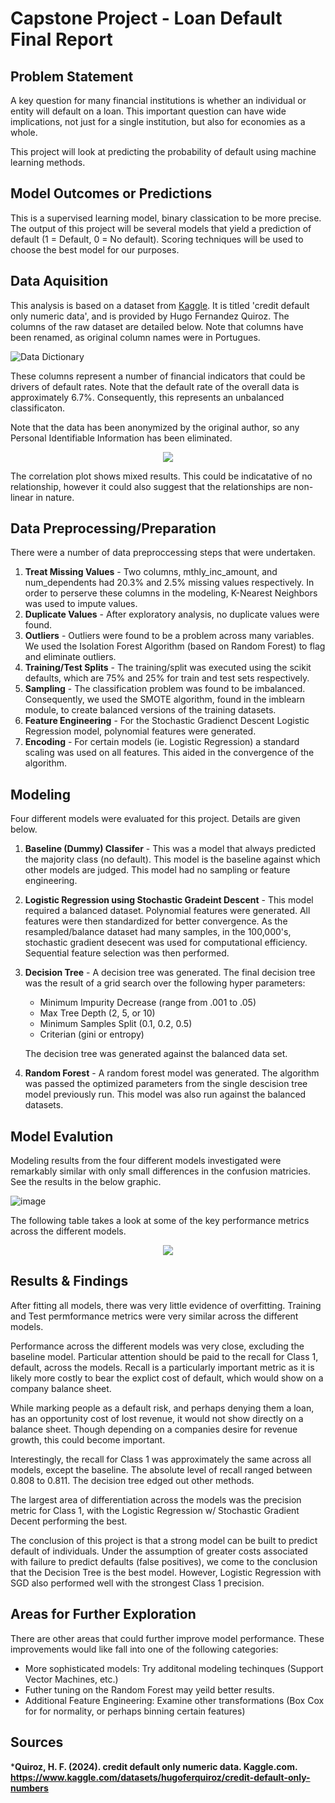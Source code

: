 # Capstone Project - Loan Default Final Report

## Problem Statement

A key question for many financial institutions is whether an individual or entity 
will default on a loan. This important question can have wide implications, not 
just for a single institution, but also for economies as a whole.

This project will look at predicting the probability of default using machine 
learning methods.

## Model Outcomes or Predictions

This is a supervised learning model, binary classication to be more precise. The
output of this project will be several models that yield a prediction of default 
(1 = Default, 0 = No default). Scoring techniques will be used to choose the best
model for our purposes.

## Data Aquisition

This analysis is based on a dataset from [Kaggle](www.kaggle.com). It is titled
'credit default only numeric data', and is provided by Hugo Fernandez Quiroz. The
columns of the raw dataset are detailed below. Note that columns have been renamed,
as original column names were in Portugues.

![Data Dictionary](assets/data_dictionary.png)


These columns represent a number of financial indicators that could be drivers
of default rates. Note that the default rate of the overall data is approximately
6.7%. Consequently, this represents an unbalanced classificaton.

Note that the data has been anonymized by the original author, so any Personal 
Identifiable Information has been eliminated.

<div align="center">
  <img src="assets/correlation_plot.png">
</div>

The correlation plot shows mixed results. This could be indicatative of no relationship, however it could also suggest that the relationships are non-linear
in nature.


## Data Preprocessing/Preparation

There were a number of data preproccessing steps that were undertaken.

1) **Treat Missing Values** - Two columns, mthly_inc_amount, and num_dependents had
   20.3% and 2.5% missing values respectively. In order to perserve these columns
   in the modeling, K-Nearest Neighbors was used to impute values.
2) **Duplicate Values** - After exploratory analysis, no duplicate values were found.
3) **Outliers** - Outliers were found to be a problem across many variables. We used
   the Isolation Forest Algorithm (based on Random Forest) to flag and eliminate
   outliers.
4) **Training/Test Splits** - The training/split was executed using the scikit
   defaults, which are 75% and 25% for train and test sets respectively.
5) **Sampling** - The classification problem was found to be imbalanced. Consequently,
   we used the SMOTE algorithm, found in the imblearn module, to create balanced
   versions of the training datasets.
6) **Feature Engineering** - For the Stochastic Gradienct Descent Logistic Regression 
   model, polynomial features were generated. 
6) **Encoding** - For certain models (ie. Logistic Regression) a standard scaling was
   used on all features. This aided in the convergence of the algorithm. 

## Modeling

Four different models were evaluated for this project. Details are given below.

1) **Baseline (Dummy) Classifer** - This was a model that always predicted the 
   majority class (no default). This model is the baseline against which other models
   are judged. This model had no sampling or feature engineering.
2) **Logistic Regression using Stochastic Gradeint Descent** - This model required
   a balanced dataset. Polynomial features were generated. All features were then
   standardized for better convergence. As the resampled/balance dataset had many
   samples, in the 100,000's, stochastic gradient desecent was used for computational
   efficiency. Sequential feature selection was then performed.
3) **Decision Tree** - A decision tree was generated. The final decision tree
   was the result of a grid search over the following hyper parameters:

   - Minimum Impurity Decrease (range from .001 to .05)
   - Max Tree Depth (2, 5, or 10)
   - Minimum Samples Split (0.1, 0.2, 0.5)
   - Criterian (gini or entropy)

   The decision tree was generated against the balanced data set.
4) **Random Forest** - A random forest model was generated. The algorithm was
   passed the optimized parameters from the single descision tree model previously
   run. This model was also run against the balanced datasets.

## Model Evalution

Modeling results from the four different models investigated were remarkably similar
with only small differences in the confusion matricies. See the results in the below
graphic.

![image](assets/models_cm.png)

The following table takes a look at some of the key performance metrics across
the different models.

<div align="center">
  <img src="assets/performance_metrics_table.png">
</div>

## Results & Findings

After fitting all models, there was very little evidence of overfitting. Training 
and Test permformance metrics were very similar across the different models.

Performance across the different models was very close, excluding the baseline
model. Particular attention should be paid to the recall for Class 1, default,
across the models. Recall is a particularly important metric as it is likely more
costly to bear the explict cost of default, which would show on a company balance
sheet.

While marking people as a default risk, and perhaps denying them a loan, has an opportunity cost of lost revenue, it would not show directly on a balance sheet.
Though depending on a companies desire for revenue growth, this could become important.

Interestingly, the recall for Class 1 was approximately the same across all models, 
except the baseline. The absolute level of recall ranged between 0.808 to 0.811.
The decision tree edged out other methods.

The largest area of differentiation across the models was the precision metric
for Class 1, with the Logistic Regression w/ Stochastic Gradient Decent performing
the best.

The conclusion of this project is that a strong model can be built to predict
default of individuals. Under the assumption of greater costs associated with failure
to predict defaults (false positives), we come to the conclusion that the Decision Tree is the best model. However, Logistic Regression with SGD also performed well
with the strongest Class 1 precision.

## Areas for Further Exploration

There are other areas that could further improve model performance. These
improvements would like fall into one of the following categories:

- More sophisticated models: Try additonal modeling techinques (Support Vector
  Machines, etc.)
- Futher tuning on the Random Forest may yeild better results.
- Additional Feature Engineering: Examine other transformations (Box Cox for
  for normality, or perhaps binning certain features)

## Sources

***Quiroz, H. F. (2024). credit default only numeric data. Kaggle.com. https://www.kaggle.com/datasets/hugoferquiroz/credit-default-only-numbers**

